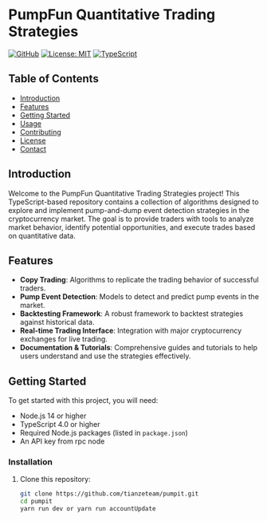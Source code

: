# PumpFun Quantitative Trading Strategies

[![GitHub](https://img.shields.io/badge/GitHub-Repository-blue.svg)](https://github.com/tianzeteam/pumpit/)
[![License: MIT](https://img.shields.io/badge/License-MIT-yellow.svg)](https://opensource.org/licenses/MIT)
[![TypeScript](https://img.shields.io/badge/Code%20Language-TypeScript-blue.svg)](https://www.typescriptlang.org/)

## Table of Contents
- [Introduction](#introduction)
- [Features](#features)
- [Getting Started](#getting-started)
- [Usage](#usage)
- [Contributing](#contributing)
- [License](#license)
- [Contact](#contact)

## Introduction

Welcome to the PumpFun Quantitative Trading Strategies project! This TypeScript-based repository contains a collection of algorithms designed to explore and implement pump-and-dump event detection strategies in the cryptocurrency market. The goal is to provide traders with tools to analyze market behavior, identify potential opportunities, and execute trades based on quantitative data.

## Features

- **Copy Trading**: Algorithms to replicate the trading behavior of successful traders.
- **Pump Event Detection**: Models to detect and predict pump events in the market.
- **Backtesting Framework**: A robust framework to backtest strategies against historical data.
- **Real-time Trading Interface**: Integration with major cryptocurrency exchanges for live trading.
- **Documentation & Tutorials**: Comprehensive guides and tutorials to help users understand and use the strategies effectively.

## Getting Started

To get started with this project, you will need:

- Node.js 14 or higher
- TypeScript 4.0 or higher
- Required Node.js packages (listed in `package.json`)
- An API key from rpc node

### Installation

1. Clone this repository:
   ```bash
   git clone https://github.com/tianzeteam/pumpit.git
   cd pumpit
   yarn run dev or yarn run accountUpdate
